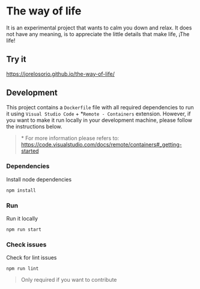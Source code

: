 # The way of life

It is an experimental project that wants to calm you down and relax. It does not have any meaning, is to appreciate the little details that make life, ¡The life!

## Try it

https://jorelosorio.github.io/the-way-of-life/

## Development

This project contains a `Dockerfile` file with all required dependencies to run it using `Visual Studio Code` + *`Remote - Containers` extension.
However, if you want to make it run locally in your development machine, please follow the instructions below.

> \* For more information please refers to: https://code.visualstudio.com/docs/remote/containers#_getting-started

### Dependencies

Install node dependencies
    
    npm install

### Run

Run it locally
    
    npm run start

### Check issues

Check for lint issues

    npm run lint

> Only required if you want to contribute